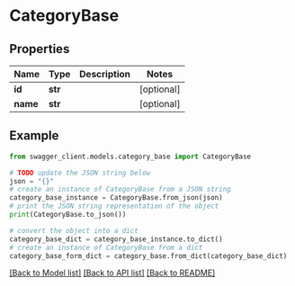 # CategoryBase


## Properties

Name | Type | Description | Notes
------------ | ------------- | ------------- | -------------
**id** | **str** |  | [optional] 
**name** | **str** |  | [optional] 

## Example

```python
from swagger_client.models.category_base import CategoryBase

# TODO update the JSON string below
json = "{}"
# create an instance of CategoryBase from a JSON string
category_base_instance = CategoryBase.from_json(json)
# print the JSON string representation of the object
print(CategoryBase.to_json())

# convert the object into a dict
category_base_dict = category_base_instance.to_dict()
# create an instance of CategoryBase from a dict
category_base_form_dict = category_base.from_dict(category_base_dict)
```
[[Back to Model list]](../README.md#documentation-for-models) [[Back to API list]](../README.md#documentation-for-api-endpoints) [[Back to README]](../README.md)


